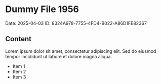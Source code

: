 # Dummy File 1956

Date: 2025-04-03
ID: 8324A978-7755-4FD4-B022-A86D1FE82367

## Content

Lorem ipsum dolor sit amet, consectetur adipiscing elit.
Sed do eiusmod tempor incididunt ut labore et dolore magna aliqua.

* Item 1
* Item 2
* Item 3
